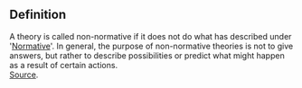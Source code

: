 ## Definition
A theory is called non-normative if it does not do what has described under '[Normative](normative)'. In general, the purpose of non-normative theories is not to give answers, but rather to describe possibilities or predict what might happen as a result of certain actions.  
[Source](https://www.quora.com/What-is-the-difference-between-normative-and-non-normative?share=1).
